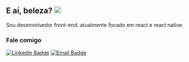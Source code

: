## E aí, beleza?   <img src="https://img.icons8.com/emoji/50/000000/waving-hand-medium-skin-tone.png" width="20" height="20"/>

Sou desenvolvedor front-end. atualmente focado em react e react native.

### Fale comigo
[![Linkedin Badge](https://img.shields.io/badge/-LinkedIn-blue?style=flat-square&logo=Linkedin&logoColor=white&link=https://www.linkedin.com/in/jardel-lima-040b30164/)](https://www.linkedin.com/in/jardel-lima-040b30164/) [![Email Badge](https://img.shields.io/badge/-Email-red?style=flat-square&logo=Gmail&logoColor=white&link=https://www.gmail.com)](mailto:prof_jardel@hotmail.com)
